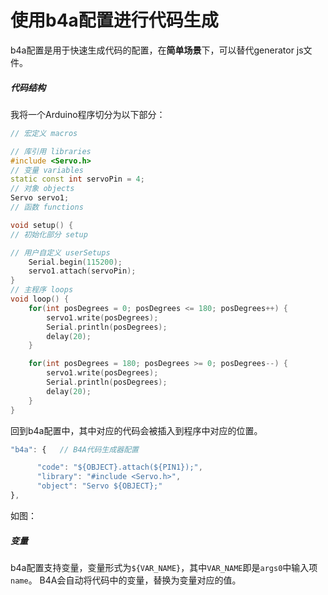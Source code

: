 # 使用b4a配置进行代码生成  
b4a配置是用于快速生成代码的配置，在**简单场景**下，可以替代generator js文件。

##### 代码结构  
我将一个Arduino程序切分为以下部分：  
```c++  
// 宏定义 macros

// 库引用 libraries
#include <Servo.h>
// 变量 variables
static const int servoPin = 4;
// 对象 objects
Servo servo1;
// 函数 functions

void setup() {
// 初始化部分 setup

// 用户自定义 userSetups
    Serial.begin(115200);
    servo1.attach(servoPin);
}
// 主程序 loops
void loop() {
    for(int posDegrees = 0; posDegrees <= 180; posDegrees++) {
        servo1.write(posDegrees);
        Serial.println(posDegrees);
        delay(20);
    }

    for(int posDegrees = 180; posDegrees >= 0; posDegrees--) {
        servo1.write(posDegrees);
        Serial.println(posDegrees);
        delay(20);
    }
}
```

回到b4a配置中，其中对应的代码会被插入到程序中对应的位置。
```js
"b4a": {   // B4A代码生成器配置

      "code": "${OBJECT}.attach(${PIN1});",
      "library": "#include <Servo.h>",
      "object": "Servo ${OBJECT};"
},
```

如图：  




##### 变量
b4a配置支持变量，变量形式为`${VAR_NAME}`，其中`VAR_NAME`即是`args0`中输入项`name`。
B4A会自动将代码中的变量，替换为变量对应的值。